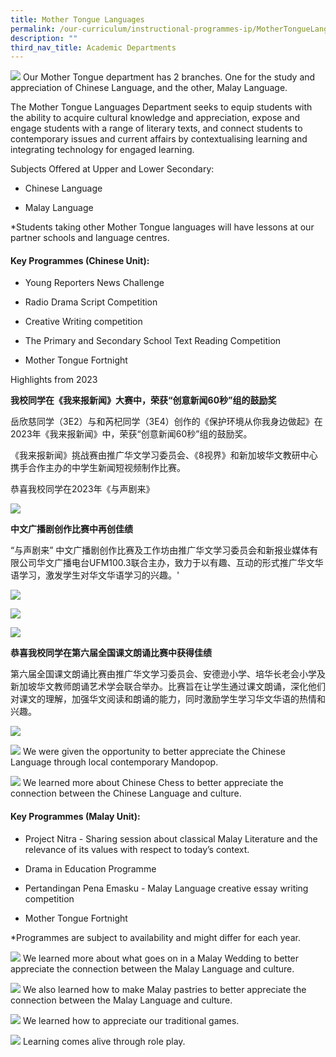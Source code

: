 ```yaml
---
title: Mother Tongue Languages
permalink: /our-curriculum/instructional-programmes-ip/MotherTongueLanguages/
description: ""
third_nav_title: Academic Departments
---
```

![](/images/IP%20Departments/Mother%20Tongue/Capture.png)
Our Mother Tongue department has 2 branches. One for the study and appreciation of Chinese Language, and the other, Malay Language.


The Mother Tongue Languages Department seeks to equip students with the ability to acquire cultural knowledge and appreciation, expose and engage students with a range of literary texts, and connect students to contemporary issues and current affairs by contextualising learning and integrating technology for engaged learning.

Subjects Offered at Upper and Lower Secondary:

*   Chinese Language
    
*   Malay Language
    

\*Students taking other Mother Tongue languages will have lessons at our partner schools and language centres. 

#### Key Programmes (Chinese Unit):

*   Young Reporters News Challenge 
    
*   Radio Drama Script Competition 
    
*   Creative Writing competition 
    
*   The Primary and Secondary School Text Reading Competition 
    
*   Mother Tongue Fortnight 

Highlights from 2023

**我校同学在《我来报新闻》大赛中，荣获“创意新闻60秒”组的鼓励奖**

岳欣慈同学（3E2）与和芮杞同学（3E4）创作的《保护环境从你我身边做起》在2023年《我来报新闻》中，荣获“创意新闻60秒”组的鼓励奖。

《我来报新闻》挑战赛由推广华文学习委员会、《8视界》和新加坡华文教研中心携手合作主办的中学生新闻短视频制作比赛。

恭喜我校同学在2023年《与声剧来》

![](/images/capture%206.PNG)

**中文广播剧创作比赛中再创佳绩**

“与声剧来” 中文广播剧创作比赛及工作坊由推广华文学习委员会和新报业媒体有限公司华文广播电台UFM100.3联合主办，致力于以有趣、互动的形式推广华文华语学习，激发学生对华文华语学习的兴趣。'

![](/images/IP%20Departments/Mother%20Tongue/capture%201.PNG)

![](/images/IP%20Departments/Mother%20Tongue/capture%202.PNG)

![](/images/IP%20Departments/Mother%20Tongue/capture%203.PNG)



**恭喜我校同学在第六届全国课文朗诵比赛中获得佳绩**

第六届全国课文朗诵比赛由推广华文学习委员会、安德逊小学、培华长老会小学及新加坡华文教师朗诵艺术学会联合举办。比赛旨在让学生通过课文朗诵，深化他们对课文的理解，加强华文阅读和朗诵的能力，同时激励学生学习华文华语的热情和兴趣。

![](/images/IP%20Departments/Mother%20Tongue/capture%204.PNG)

![](/images/IP%20Departments/Mother%20Tongue/SEC%203%20Cultural%20activitives_xin%20yao%20Concert%205.jpeg)
We were given the opportunity to better appreciate the Chinese Language through local contemporary Mandopop.

![](/images/IP%20Departments/Mother%20Tongue/SEC%203%20Cultural%20activitives_Chinese%20Chess%205.jpeg)
We learned more about Chinese Chess to better appreciate the connection between the Chinese Language and culture.
    

#### Key Programmes (Malay Unit):

*   Project Nitra - Sharing session about classical Malay Literature and the relevance of its values with respect to today’s context. 
    
*   Drama in Education Programme 
    
*   Pertandingan Pena Emasku - Malay Language creative essay writing competition
    
*   Mother Tongue Fortnight 
    

\*Programmes are subject to availability and might differ for each year.



![](/images/IP%20Departments/Mother%20Tongue/S1_all.jpeg)
We learned more about what goes on in a Malay Wedding to better appreciate the connection between the Malay Language and culture.

![](/images/IP%20Departments/Mother%20Tongue/S3_Dadar2.jpg)
We also learned how to make Malay pastries to better appreciate the connection between the Malay Language and culture.

![](/images/IP%20Departments/Mother%20Tongue/capture%208.PNG)
We learned how to appreciate our traditional games.

![](/images/IP%20Departments/Mother%20Tongue/capture%209.PNG) Learning comes alive through role play.